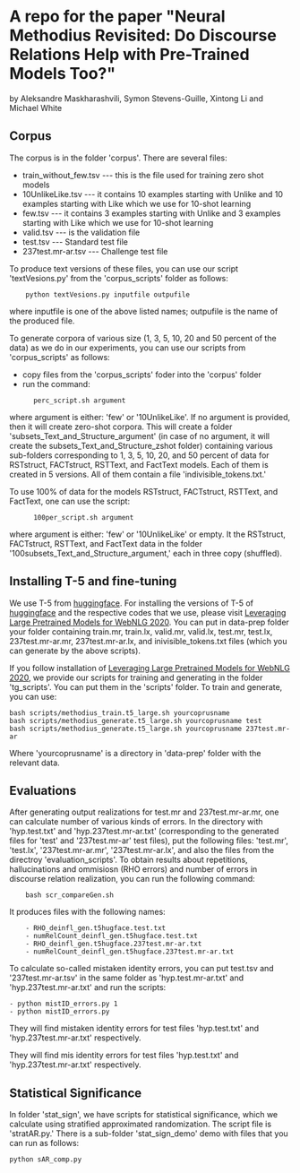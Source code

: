 # A repo for the paper "Neural Methodius Revisited: Do Discourse Relations Help with Pre-Trained Models Too?"
by Aleksandre Maskharashvili, Symon Stevens-Guille, Xintong Li and Michael White

## Corpus
The corpus is in the folder 'corpus'. There are several files:

- train_without_few.tsv  --- this is the file used for training zero shot models 
- 10UnlikeLike.tsv  --- it contains 10 examples starting with Unlike and 10 examples starting with Like which we use for 10-shot learning
- few.tsv        --- it contains        3 examples starting with Unlike and 3 examples starting with Like which we use for 10-shot learning
- valid.tsv         ---  is the  validation file
- test.tsv           ---     Standard test file
- 237test.mr-ar.tsv   ---    Challenge test file


To produce text versions of these files, you can use our script 'textVesions.py' from the 'corpus_scripts' folder as follows: 
```
	python textVesions.py inputfile outpufile
```
where inputfile is one of the above listed names; outpufile is the name of the produced file. 

To generate corpora of various size (1, 3, 5, 10, 20 and 50 percent of the data) as we do in our experiments, you can use our scripts from 'corpus_scripts' as follows:

- copy files from the 'corpus_scripts' foder into the 'corpus' folder
- run the command: 
```
      perc_script.sh argument
```
where argument is either: 'few' or '10UnlikeLike'. If no argument is provided, then it will create zero-shot corpora. This will create a folder 'subsets_Text_and_Structure_argument' (in case of no argument, it will create the subsets_Text_and_Structure_zshot folder) containing various sub-folders corresponding to 1, 3, 5, 10, 20, and 50 percent of data for RSTstruct, FACTstruct, RSTText, and FactText models. Each of them is created in 5 versions. All of them contain a file 'indivisible_tokens.txt.'

To use 100% of data for the models RSTstruct, FACTstruct, RSTText, and FactText, one can use the script:
```
      100per_script.sh argument
```
where argument is either: 'few' or '10UnlikeLike' or empty. It the RSTstruct, FACTstruct, RSTText, and FactText data in the folder '100subsets_Text_and_Structure_argument,' each in three copy (shuffled). 


## Installing T-5 and fine-tuning

We use T-5 from [huggingface](https://github.com/huggingface/transformers). For installing the versions of T-5 of [huggingface](https://github.com/huggingface/transformers) and the respective codes that we use, please visit [Leveraging Large Pretrained Models for WebNLG 2020](https://github.com/znculee/webnlg2020).
You can put in data-prep folder your folder containing train.mr, train.lx, valid.mr, valid.lx, test.mr, test.lx, 237test.mr-ar.mr, 237test.mr-ar.lx, and inivisible_tokens.txt files (which you can generate by the above scripts).

If you follow installation of [Leveraging Large Pretrained Models for WebNLG 2020](https://github.com/znculee/webnlg2020), we provide our scripts for training and generating in the folder 'tg_scripts'. You can put them in the 'scripts' folder. To train and generate, you can use:

```
bash scripts/methodius_train.t5_large.sh yourcoprusname
bash scripts/methodius_generate.t5_large.sh yourcoprusname test
bash scripts/methodius_generate.t5_large.sh yourcoprusname 237test.mr-ar
```

Where 'yourcoprusname' is a directory in 'data-prep' folder with the relevant data.



## Evaluations

After generating output realizations for test.mr and 237test.mr-ar.mr, one can calculate number of various kinds of errors. In the directory with 'hyp.test.txt' and 'hyp.237test.mr-ar.txt' (corresponding to the generated files for 'test' and '237test.mr-ar' test files), put the following files: 'test.mr', 'test.lx', '237test.mr-ar.mr', '237test.mr-ar.lx', and also the files from the directroy 'evaluation_scripts'. 
To obtain results about repetitions, hallucinations and ommisiosn (RHO errors) and number of errors in discourse relation realization, you can run the following command:
```
	bash scr_compareGen.sh
```
It produces files with the following names:
```
	- RHO_deinfl_gen.t5hugface.test.txt
	- numRelCount_deinfl_gen.t5hugface.test.txt
	- RHO_deinfl_gen.t5hugface.237test.mr-ar.txt
	- numRelCount_deinfl_gen.t5hugface.237test.mr-ar.txt
```

To calculate so-called mistaken identity errors, you can put test.tsv and '237test.mr-ar.tsv' in the same folder as 'hyp.test.mr-ar.txt' and 'hyp.237test.mr-ar.txt' and run the scripts:
```
- python mistID_errors.py 1 
- python mistID_errors.py
```
They will find mistaken identity errors for test files 'hyp.test.txt'  and 'hyp.237test.mr-ar.txt' respectively. 


They will find mis identity errors for test files 'hyp.test.txt'  and 'hyp.237test.mr-ar.txt' respectively. 

## Statistical Significance

In folder 'stat_sign', we have scripts for statistical significance, which we calculate using stratified approximated  randomization. The script file is 'stratAR.py.' There is a sub-folder 'stat_sign_demo' demo with files that you can run as follows:
```
python sAR_comp.py
```
